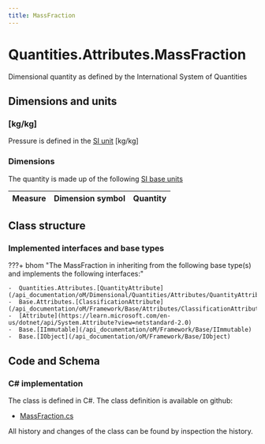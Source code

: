 ```yaml
---
title: MassFraction
---
```


# Quantities.Attributes.MassFraction

Dimensional quantity as defined by the International System of Quantities

## Dimensions and units

### [kg/kg]

Pressure is defined in the [SI unit](https://bhom.xyz/documentation/BHoM_oM/BHoM-Units-conventions/) [kg/kg]

### Dimensions

The quantity is made up of the following [SI base units](https://en.wikipedia.org/wiki/SI_base_unit)

| Measure        | Dimension symbol | Quantity |
|------------------|--------|----------|


## Class structure

### Implemented interfaces and base types

???+ bhom "The MassFraction in inheriting from the following base type(s) and implements the following interfaces:"

    -  Quantities.Attributes.[QuantityAttribute](/api_documentation/oM/Dimensional/Quantities/Attributes/QuantityAttribute)
    -  Base.Attributes.[ClassificationAttribute](/api_documentation/oM/Framework/Base/Attributes/ClassificationAttribute)
    -  [Attribute](https://learn.microsoft.com/en-us/dotnet/api/System.Attribute?view=netstandard-2.0)
    -  Base.[IImmutable](/api_documentation/oM/Framework/Base/IImmutable)
    -  Base.[IObject](/api_documentation/oM/Framework/Base/IObject)




## Code and Schema

### C# implementation

The class is defined in C#. The class definition is available on github:

- [MassFraction.cs](https://github.com/BHoM/BHoM/blob/develop/Quantities_oM/Attributes\MassFraction.cs)

All history and changes of the class can be found by inspection the history.
